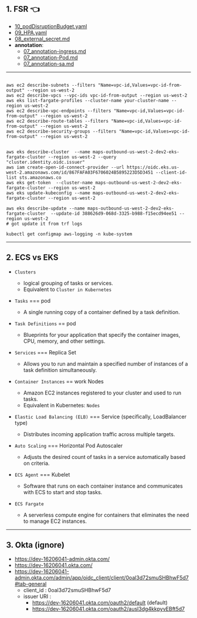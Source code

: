 ## 1. FSR :point_left:
- [10_podDisruptionBudget.yaml](../../deployment/manifest/spring_app_v2/more/10_podDisruptionBudget.yaml)
- [09_HPA.yaml](../../deployment/manifest/spring_app_v2/more/09_HPA.yaml)
- [08_external_secret.md](99_CG_Ext-secret-2)
- **annotation**:
  - [07_annotation-ingress.md](99_CG_annotation-ingress)
  - [07_annotation-Pod.md](99_CG_annotation-Pod)
  - [07_annotation-sa.md](99_CG_annotation-sa)

---
```

aws ec2 describe-subnets --filters "Name=vpc-id,Values=vpc-id-from-output" --region us-west-2
aws ec2 describe-vpcs --vpc-ids vpc-id-from-output --region us-west-2
aws eks list-fargate-profiles --cluster-name your-cluster-name --region us-west-2
aws ec2 describe-vpc-endpoints --filters "Name=vpc-id,Values=vpc-id-from-output" --region us-west-2
aws ec2 describe-route-tables --filters "Name=vpc-id,Values=vpc-id-from-output" --region us-west-2
aws ec2 describe-security-groups --filters "Name=vpc-id,Values=vpc-id-from-output" --region us-west-2


aws eks describe-cluster  --name maps-outbound-us-west-2-dev2-eks-fargate-cluster --region us-west-2 --query "cluster.identity.oidc.issuer"
aws iam create-open-id-connect-provider --url https://oidc.eks.us-west-2.amazonaws.com/id/867FAFA03F6706024B5895223D5D3451 --client-id-list sts.amazonaws.co
aws eks get-token  --cluster-name maps-outbound-us-west-2-dev2-eks-fargate-cluster --region us-west-2
aws eks update-kubeconfig --name maps-outbound-us-west-2-dev2-eks-fargate-cluster --region us-west-2

aws eks describe-update --name maps-outbound-us-west-2-dev2-eks-fargate-cluster  --update-id 388626d9-068d-3325-b988-f15ecd94ee51 --region us-west-2
# got update it from trf logs

kubectl get configmap aws-logging -n kube-system
```
---
## 2. ECS vs EKS
- `Clusters`
    - logical grouping of tasks or services.
    - Equivalent to `Cluster in Kubernetes`

- `Tasks` === pod
    - A single running copy of a container defined by a task definition.

- `Task Definitions` == pod
    - Blueprints for your application that specify the container images, CPU, memory, and other settings.

- `Services`  === Replica Set
    - Allows you to run and maintain a specified number of instances of a task definition simultaneously.

- `Container Instances` == work Nodes
    - Amazon EC2 instances registered to your cluster and used to run tasks.
    - Equivalent in Kubernetes: `Nodes`

- `Elastic Load Balancing (ELB)`   === Service (specifically, LoadBalancer type)
    - Distributes incoming application traffic across multiple targets.

- `Auto Scaling` === Horizontal Pod Autoscaler
    - Adjusts the desired count of tasks in a service automatically based on criteria.

- `ECS Agent` === Kubelet
    - Software that runs on each container instance and communicates with ECS to start and stop tasks.

- `ECS Fargate`
    - A serverless compute engine for containers that eliminates the need to manage EC2 instances.

---
## 3. Okta (ignore)
  - https://dev-16206041-admin.okta.com/
  - https://dev-16206041.okta.com/
  - https://dev-16206041-admin.okta.com/admin/app/oidc_client/client/0oal3d72smuSHBhwF5d7#tab-general
    - client_id : 0oal3d72smuSHBhwF5d7
    - issuer URI :
      - https://dev-16206041.okta.com/oauth2/default (default)
      - https://dev-16206041.okta.com/oauth2/ausl3dg4kkpyvEBft5d7